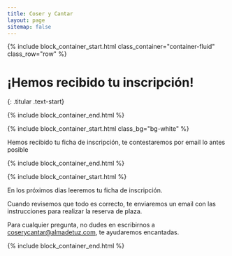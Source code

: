 ```yaml
---
title: Coser y Cantar
layout: page
sitemap: false
---
```



{% include block_container_start.html
  class_container="container-fluid"
  class_row="row"
%}

# ¡Hemos recibido tu inscripción!
{: .titular .text-start}

{% include block_container_end.html %}

{% include block_container_start.html
   class_bg="bg-white"
%}

Hemos recibido tu ficha de inscripción, te contestaremos por email lo antes posible

{% include block_container_end.html %}

{% include block_container_start.html %}

En los próximos dias leeremos tu ficha de inscripción.

Cuando revisemos que todo es correcto, te enviaremos un email con las instrucciones para realizar la reserva de plaza.

Para cualquier pregunta, no dudes en escribirnos a <a href="mailto:coserycantar@almadetuz.com">coserycantar@almadetuz.com</a>, te ayudaremos encantadas.

{% include block_container_end.html %}
